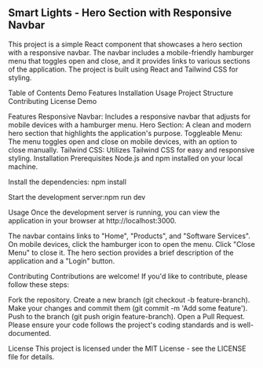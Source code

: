 ## Smart Lights - Hero Section with Responsive Navbar
This project is a simple React component that showcases a hero section with a responsive navbar. The navbar includes a mobile-friendly hamburger menu that toggles open and close, and it provides links to various sections of the application. The project is built using React and Tailwind CSS for styling.

Table of Contents
Demo
Features
Installation
Usage
Project Structure
Contributing
License
Demo

Features
Responsive Navbar: Includes a responsive navbar that adjusts for mobile devices with a hamburger menu.
Hero Section: A clean and modern hero section that highlights the application's purpose.
Toggleable Menu: The menu toggles open and close on mobile devices, with an option to close manually.
Tailwind CSS: Utilizes Tailwind CSS for easy and responsive styling.
Installation
Prerequisites
Node.js and npm installed on your local machine.

Install the dependencies: npm install

Start the development server:npm run dev

Usage
Once the development server is running, you can view the application in your browser at http://localhost:3000.

The navbar contains links to "Home", "Products", and "Software Services".
On mobile devices, click the hamburger icon to open the menu. Click "Close Menu" to close it.
The hero section provides a brief description of the application and a "Login" button.


Contributing
Contributions are welcome! If you'd like to contribute, please follow these steps:

Fork the repository.
Create a new branch (git checkout -b feature-branch).
Make your changes and commit them (git commit -m 'Add some feature').
Push to the branch (git push origin feature-branch).
Open a Pull Request.
Please ensure your code follows the project's coding standards and is well-documented.

License
This project is licensed under the MIT License - see the LICENSE file for details.
